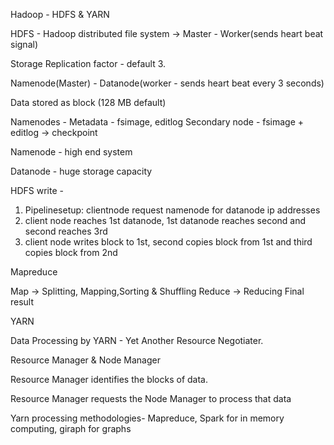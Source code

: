 Hadoop - HDFS & YARN

HDFS - Hadoop distributed file system -> Master - Worker(sends heart beat signal)

Storage Replication factor - default 3.

Namenode(Master) - Datanode(worker - sends heart beat every 3 seconds)

Data stored as block (128 MB default)

Namenodes - Metadata - fsimage, editlog
Secondary node - fsimage + editlog -> checkpoint

Namenode - high end system

Datanode - huge storage capacity

HDFS write -

1. Pipelinesetup: clientnode request namenode for datanode ip addresses
2. client node reaches 1st datanode, 1st datanode reaches second and second reaches 3rd
3. client node writes block to 1st, second copies block from 1st and third copies block from 2nd


Mapreduce

Map -> Splitting, Mapping,Sorting & Shuffling
Reduce -> Reducing
Final result


YARN

Data Processing by YARN - Yet Another Resource Negotiater.

Resource Manager & Node Manager

Resource Manager identifies the blocks of data.

Resource Manager requests the Node Manager to process that data

Yarn processing methodologies- Mapreduce, Spark for in memory computing, giraph for graphs
